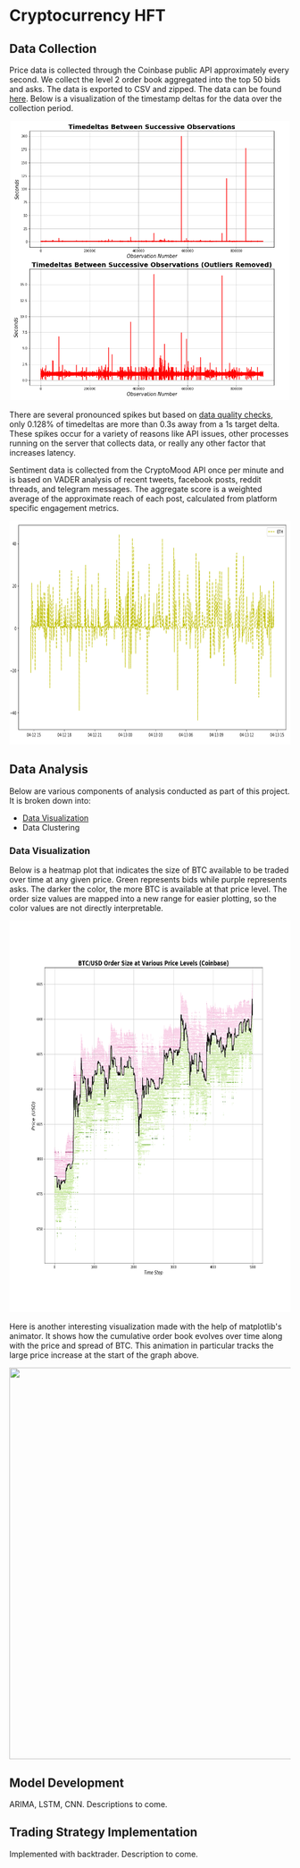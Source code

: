 # Cryptocurrency HFT

## Data Collection
Price data is collected through the Coinbase public API approximately every second. We collect the level 2 order book aggregated into the top 50 bids and asks. The data is exported to CSV and zipped. The data can be found [here](./data). Below is a visualization of the timestamp deltas for the data over the collection period.

<p align="center">
  <img src="./figures/Timedelta_Quality.png" width="500" height="500"/>
</p>

There are several pronounced spikes but based on [data quality checks](./data/Data_Quality_Checks.ipynb), only 0.128% of timedeltas are more than 0.3s away from a 1s target delta. These spikes occur for a variety of reasons like API issues, other processes running on the server that collects data, or really any other factor that increases latency.

Sentiment data is collected from the CryptoMood API once per minute and is based on VADER analysis of recent tweets, facebook posts, reddit threads, and telegram messages. The aggregate score is a weighted average of the approximate reach of each post, calculated from platform specific engagement metrics.
<p align="center">
  <img src="./figures/sentiment.PNG" width="1200" height="400"/>
</p>


## Data Analysis
Below are various components of analysis conducted as part of this project. It is broken down into:
- [Data Visualization](./Order_Book_Visualization.ipynb)
- Data Clustering


### Data Visualization
Below is a heatmap plot that indicates the size of BTC available to be traded over time at any given price. Green represents bids while purple represents asks. The darker the color, the more BTC is available at that price level. The order size values are mapped into a new range for easier plotting, so the color values are not directly interpretable.

<p align="center">
  <img width="700" height="700" src="./figures/Price_Level_Order_Size.png"/>
</p>

Here is another interesting visualization made with the help of matplotlib's animator. It shows how the cumulative order book evolves over time along with the price and spread of BTC. This animation in particular tracks the large price increase at the start of the graph above.

<p align="center">
  <img width="700" height="700" src="./figures/Price_Jump_Order_Book.gif" align = "middle"/>
</p>


## Model Development
ARIMA, LSTM, CNN.
Descriptions to come.

## Trading Strategy Implementation
Implemented with backtrader. Description to come.
